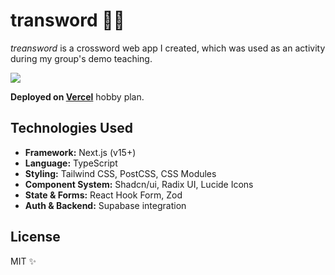 # transword ✍🏻

_treansword_ is a crossword web app I created, which was used as an activity during my group's demo teaching.

![](https://i.pinimg.com/originals/c0/8b/1d/c08b1d6b0f3cff349cd2bff086bd4907.gif)

**Deployed on [Vercel](https://vercel.com/)** hobby plan.

## Technologies Used

- **Framework:** Next.js (v15+)
- **Language:** TypeScript
- **Styling:** Tailwind CSS, PostCSS, CSS Modules
- **Component System:** Shadcn/ui, Radix UI, Lucide Icons
- **State & Forms:** React Hook Form, Zod
- **Auth & Backend:** Supabase integration

## License
MIT ✨
